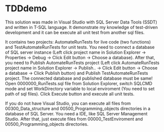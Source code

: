 # TDDdemo
This solution was made in Visual Studio with SQL Server Data Tools (SSDT) and written in T-SQL language.
It demonstrate my knowledge of test-driven development and it can be execute all unit test from another sql files. 

It contains two projects: AutomateRunTests for live code (two functions) and TestAutomateRunTests for unit tests. 
You need to connect a database of SQL server instance (Left click project name in Solution Explorer -> Properties -> Debug -> Click Edit button -> Choose a database).
After that, you need to Publish AutomateRunTests project (Left click AutomateRunTests project name in Solution Explorer -> Publish.. -> Click Edit button -> Choose a database -> Click Publish button) and Publish TestAutomateRunTests project.
The connected database and published database must be same!
Open 0000000_RunTests.sql file from Solution Explorer, switch SQLCMD mode and set WorkDirectory variable to local enviroment (You need to set path of sql files).
Click Execute button and execute all unit tests.

If you do not have Visual Studio, you can execute all files from 00300_Data_structure and 00500_Programming_objects directories in a database of SQL Server. You need a IDE, like SQL Server Management Studio. 
After that, just execute files from 00000_TestEnviroment and 00500_Programming_objects directories.


